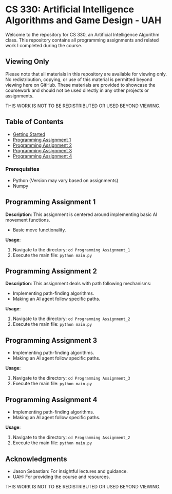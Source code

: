 # CS 330: Artificial Intelligence Algorithms and Game Design - UAH

Welcome to the repository for CS 330, an Artificial Intelligence Algorithm class. This repository contains all programming assignments and related work I completed during the course.

## Viewing Only
Please note that all materials in this repository are available for viewing only. No redistribution, copying, or use of this material is permitted beyond viewing here on GitHub. These materials are provided to showcase the coursework and should not be used directly in any other projects or assignments.

THIS WORK IS NOT TO BE REDISTRIBUTED OR USED BEYOND VIEWING.

## Table of Contents

- [Getting Started](#getting-started)
- [Programming Assignment 1](#programming-assignment-1)
- [Programming Assignment 2](#programming-assignment-2)
- [Programming Assignment 3](#programming-assignment-3)
- [Programming Assignment 4](#programming-assignment-4)



### Prerequisites

- Python (Version may vary based on assignments)
- Numpy

## Programming Assignment 1
**Description**: This assignment is centered around implementing basic AI movement functions.

- Basic move functionality.

**Usage**:
1. Navigate to the directory: `cd Programming Assignment_1`
2. Execute the main file: `python main.py`

## Programming Assignment 2
**Description**: This assignment deals with path following mechanisms:

- Implementing path-finding algorithms.
- Making an AI agent follow specific paths.

**Usage**:
1. Navigate to the directory: `cd Programming Assignment_2`
2. Execute the main file: `python main.py`

## Programming Assignment 3
- Implementing path-finding algorithms.
- Making an AI agent follow specific paths.

**Usage**:
1. Navigate to the directory: `cd Programming Assignment_3`
2. Execute the main file: `python main.py`

## Programming Assignment 4
- Implementing path-finding algorithms.
- Making an AI agent follow specific paths.

**Usage**:
1. Navigate to the directory: `cd Programming Assignment_2`
2. Execute the main file: `python main.py`


## Acknowledgments

- Jason Sebastian: For insightful lectures and guidance.
- UAH: For providing the course and resources.

THIS WORK IS NOT TO BE REDISTRIBUTED OR USED BEYOND VIEWING.